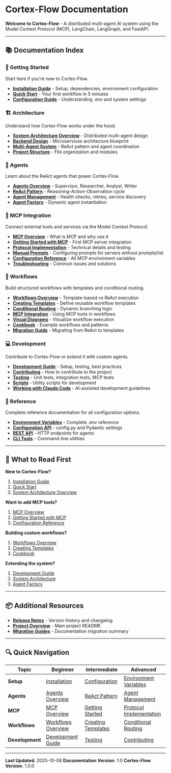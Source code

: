 # Cortex-Flow Documentation

**Welcome to Cortex-Flow** - A distributed multi-agent AI system using the Model Context Protocol (MCP), LangChain, LangGraph, and FastAPI.

---

## 📚 Documentation Index

### 🚀 Getting Started
Start here if you're new to Cortex-Flow.

- [**Installation Guide**](getting-started/installation.md) - Setup, dependencies, environment configuration
- [**Quick Start**](getting-started/quick-start.md) - Your first workflow in 5 minutes
- [**Configuration Guide**](getting-started/configuration.md) - Understanding .env and system settings

### 🏗️ Architecture
Understand how Cortex-Flow works under the hood.

- [**System Architecture Overview**](architecture/README.md) - Distributed multi-agent design
- [**Backend Design**](architecture/backend-design.md) - Microservices architecture blueprint
- [**Multi-Agent System**](architecture/multi-agent-system.md) - ReAct pattern and agent coordination
- [**Project Structure**](architecture/project-structure.md) - File organization and modules

### 🤖 Agents
Learn about the ReAct agents that power Cortex-Flow.

- [**Agents Overview**](agents/README.md) - Supervisor, Researcher, Analyst, Writer
- [**ReAct Pattern**](agents/react-pattern.md) - Reasoning-Action-Observation cycle
- [**Agent Management**](agents/agent-management.md) - Health checks, retries, service discovery
- [**Agent Factory**](agents/factory.md) - Dynamic agent instantiation

### 🔌 MCP Integration
Connect external tools and services via the Model Context Protocol.

- [**MCP Overview**](mcp/README.md) - What is MCP and why use it
- [**Getting Started with MCP**](mcp/getting-started.md) - First MCP server integration
- [**Protocol Implementation**](mcp/protocol-implementation.md) - Technical details and testing
- [**Manual Prompts**](mcp/manual-prompts.md) - Configuring prompts for servers without prompts/list
- [**Configuration Reference**](mcp/configuration.md) - All MCP environment variables
- [**Troubleshooting**](mcp/troubleshooting.md) - Common issues and solutions

### 🔄 Workflows
Build structured workflows with templates and conditional routing.

- [**Workflows Overview**](workflows/README.md) - Template-based vs ReAct execution
- [**Creating Templates**](workflows/01_creating_templates.md) - Define reusable workflow templates
- [**Conditional Routing**](workflows/02_conditional_routing.md) - Dynamic branching logic
- [**MCP Integration**](workflows/03_mcp_integration.md) - Using MCP tools in workflows
- [**Visual Diagrams**](workflows/04_visual_diagrams.md) - Visualize workflow execution
- [**Cookbook**](workflows/05_cookbook.md) - Example workflows and patterns
- [**Migration Guide**](workflows/06_migration_guide.md) - Migrating from ReAct to templates

### 💻 Development
Contribute to Cortex-Flow or extend it with custom agents.

- [**Development Guide**](development/README.md) - Setup, testing, best practices
- [**Contributing**](development/contributing.md) - How to contribute to the project
- [**Testing**](development/testing.md) - Unit tests, integration tests, MCP tests
- [**Scripts**](development/scripts.md) - Utility scripts for development
- [**Working with Claude Code**](development/claude-code.md) - AI-assisted development guidelines

### 📖 Reference
Complete reference documentation for all configuration options.

- [**Environment Variables**](reference/environment-variables.md) - Complete .env reference
- [**Configuration API**](reference/configuration.md) - config.py and Pydantic settings
- [**REST API**](reference/api.md) - HTTP endpoints for agents
- [**CLI Tools**](reference/cli.md) - Command-line utilities

---

## 🎯 What to Read First

**New to Cortex-Flow?**
1. [Installation Guide](getting-started/installation.md)
2. [Quick Start](getting-started/quick-start.md)
3. [System Architecture Overview](architecture/README.md)

**Want to add MCP tools?**
1. [MCP Overview](mcp/README.md)
2. [Getting Started with MCP](mcp/getting-started.md)
3. [Configuration Reference](mcp/configuration.md)

**Building custom workflows?**
1. [Workflows Overview](workflows/README.md)
2. [Creating Templates](workflows/01_creating_templates.md)
3. [Cookbook](workflows/05_cookbook.md)

**Extending the system?**
1. [Development Guide](development/README.md)
2. [System Architecture](architecture/backend-design.md)
3. [Agent Factory](agents/factory.md)

---

## 📦 Additional Resources

- [**Release Notes**](RELEASE_NOTES.md) - Version history and changelog
- [**Project Overview**](../README.md) - Main project README
- [**Migration Guides**](DOCS_MIGRATION_SUMMARY.md) - Documentation migration summary

---

## 🔍 Quick Navigation

| Topic | Beginner | Intermediate | Advanced |
|-------|----------|--------------|----------|
| **Setup** | [Installation](getting-started/installation.md) | [Configuration](getting-started/configuration.md) | [Environment Variables](reference/environment-variables.md) |
| **Agents** | [Agents Overview](agents/README.md) | [ReAct Pattern](agents/react-pattern.md) | [Agent Management](agents/agent-management.md) |
| **MCP** | [MCP Overview](mcp/README.md) | [Getting Started](mcp/getting-started.md) | [Protocol Implementation](mcp/protocol-implementation.md) |
| **Workflows** | [Workflows Overview](workflows/README.md) | [Creating Templates](workflows/01_creating_templates.md) | [Conditional Routing](workflows/02_conditional_routing.md) |
| **Development** | [Development Guide](development/README.md) | [Testing](development/testing.md) | [Contributing](development/contributing.md) |

---

**Last Updated**: 2025-10-06
**Documentation Version**: 1.0
**Cortex-Flow Version**: 1.0.0
